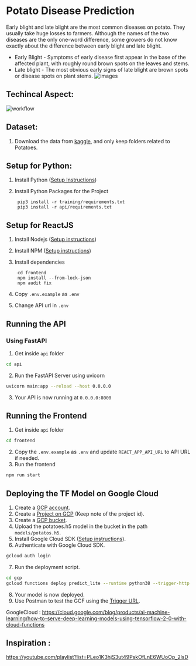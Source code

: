 # Potato Disease Prediction

Early blight and late blight are the most common diseases on potato. They usually take huge losses to farmers. Although the names of the two diseases are the only one-word difference, some growers do not know exactly about the difference between early blight and late blight.

* Early Blight - Symptoms of early disease first appear in the base of the affected plant, with roughly round brown spots on the leaves and stems.
* Late blight  - The most obvious early signs of late blight are brown spots or disease spots on plant stems.
![images](https://user-images.githubusercontent.com/42634704/136694359-5722e1c6-31d2-4d44-b335-4434e4a37a8e.JPG)


## Techincal Aspect:

 ![workflow](https://user-images.githubusercontent.com/42634704/136700449-fd8630f9-448a-4ede-96b4-d98d615238ee.jpg)

## Dataset:
1. Download the data from [kaggle](https://www.kaggle.com/arjuntejaswi/plant-village), and only keep folders related to Potatoes.

## Setup for Python:
1. Install Python ([Setup Instructions](https://wiki.python.org/moin/BeginnersGuide)) 
2. Install Python Packages for the Project

        pip3 install -r training/requirements.txt
        pip3 install -r api/requirements.txt
        
## Setup for ReactJS
1. Install Nodejs ([Setup instructions](https://nodejs.org/en/download/package-manager/))
2. Install NPM ([Setup instructions](https://nodejs.org/en/download/package-manager/))
3. Install dependencies

        cd frontend
        npm install --from-lock-json
        npm audit fix
4. Copy  `.env.example` as `.env` 
5. Change API url in `.env`
      
      
 ## Running the API

### Using FastAPI

1. Get inside `api` folder

```bash
cd api
```

2. Run the FastAPI Server using uvicorn

```bash
uvicorn main:app --reload --host 0.0.0.0
```

3. Your API is now running at `0.0.0.0:8000`    
     
      
## Running the Frontend

1. Get inside `api` folder

```bash
cd frontend
```

2. Copy the `.env.example` as `.env` and update `REACT_APP_API_URL` to API URL if needed.
3. Run the frontend

```bash
npm run start
```      
      
## Deploying the TF Model on Google Cloud

1. Create a [GCP account](https://console.cloud.google.com/freetrial/signup/tos?_ga=2.25841725.1677013893.1627213171-706917375.1627193643&_gac=1.124122488.1627227734.Cj0KCQjwl_SHBhCQARIsAFIFRVVUZFV7wUg-DVxSlsnlIwSGWxib-owC-s9k6rjWVaF4y7kp1aUv5eQaAj2kEALw_wcB).
2. Create a [Project on GCP](https://cloud.google.com/appengine/docs/standard/nodejs/building-app/creating-project) (Keep note of the project id).
3. Create a [GCP bucket](https://console.cloud.google.com/storage/browser/).
4. Upload the potatoes.h5 model in the bucket in the path `models/potatos.h5`.
5. Install Google Cloud SDK ([Setup instructions](https://cloud.google.com/sdk/docs/quickstarts)).
6. Authenticate with Google Cloud SDK.

```bash
gcloud auth login
```

7. Run the deployment script.

```bash
cd gcp
gcloud functions deploy predict_lite --runtime python38 --trigger-http --memory 512 --project project_id
```

8. Your model is now deployed.
9. Use Postman to test the GCF using the [Trigger URL](https://cloud.google.com/functions/docs/calling/http).

GoogleCloud : https://cloud.google.com/blog/products/ai-machine-learning/how-to-serve-deep-learning-models-using-tensorflow-2-0-with-cloud-functions


## Inspiration :
https://youtube.com/playlist?list=PLeo1K3hjS3ut49PskOfLnE6WUoOp_2lsD 

